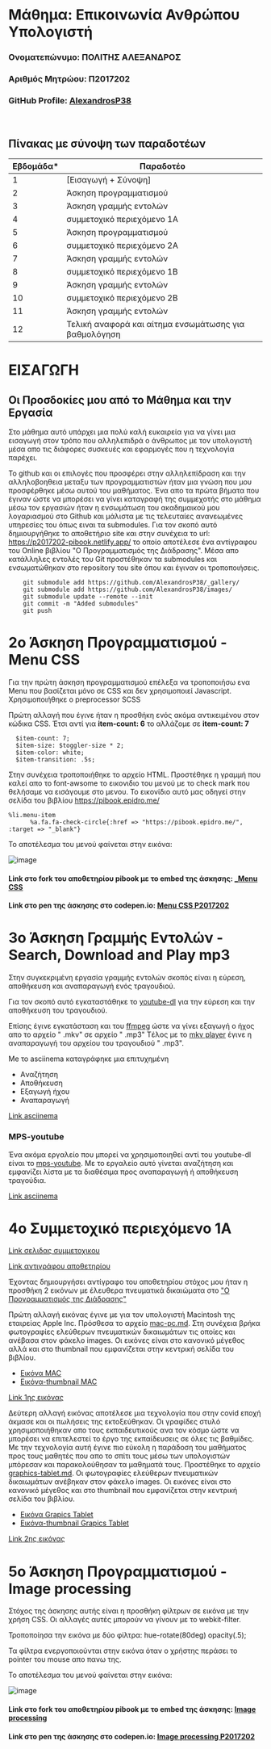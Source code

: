 # Μάθημα: Επικοινωνία Ανθρώπου Υπολογιστή

### Ονοματεπώνυμο: ΠΟΛΙΤΗΣ ΑΛΕΞΑΝΔΡΟΣ
### Αριθμός Μητρώου: Π2017202
### GitHub Profile: [AlexandrosP38](https://github.com/AlexandrosP38)

<br />

## Πίνακας με σύνοψη των παραδοτέων

| Εβδομάδα* | Παραδοτέο |
| --- | --- |
| 1 | [Εισαγωγή + Σύνοψη] |
| 2 | Άσκηση προγραμματισμού |
| 3 | Άσκηση γραμμής εντολών |
| 4 | συμμετοχικό περιεχόμενο 1A |
| 5 | Άσκηση προγραμματισμού |
| 6 | συμμετοχικό περιεχόμενο 2A |
| 7 | Άσκηση γραμμής εντολών |
| 8 | συμμετοχικό περιεχόμενο 1B |
| 9 | Άσκηση γραμμής εντολών |
| 10 | συμμετοχικό περιεχόμενο 2B |
| 11 | Άσκηση γραμμής εντολών |
| 12 | Τελική αναφορά και αίτημα ενσωμάτωσης για βαθμολόγηση |

# ΕΙΣΑΓΩΓΗ

## Οι Προσδοκίες μου από το Μάθημα και την Εργασία

Στο μάθημα αυτό υπάρχει μια πολύ καλή ευκαιρεία για να γίνει μια εισαγωγή στον τρόπο που αλληλεπιδρά ο άνθρωπος με τον υπολογιστή μέσα απο τις διάφορες συσκευές και εφαρμογές που η τεχνολογία παρέχει. 

Το github και οι επιλογές που προσφέρει στην αλληλεπίδραση και την αλληλοβοηθεια μεταξυ των προγραμματιστών ήταν μια γνώση που μου προσφέρθηκε μέσω αυτού του μαθήματος.
Ένα απο τα πρώτα βήματα που έγιναν ώστε να μπορέσει να γίνει καταγραφή της συμμεχοτής στο μάθημα μέσω τον εργασιών ήταν η ενσωμάτωση του ακαδημαικού μου λογαριασμού στο Github και μάλιστα με τις τελευταίες ανανεωμένες υπηρεσίες του όπως ειναι τα submodules. Για τον σκοπό αυτό δημιουργήθηκε το αποθετήριο site και στην συνέχεια το url: https://p2017202-pibook.netlify.app/ το οποίο αποτέλεσε ένα αντίγραφου του Online βιβλίου "Ο Προγραμματισμός της Διάδρασης". Μέσα απο κατάλληλες εντολές του Git προστέθηκαν τα submodules και ενσωματώθηκαν στο repository του site όπου και έγιναν οι τροποποιήσεις. 


        git submodule add https://github.com/AlexandrosP38/_gallery/
        git submodule add https://github.com/AlexandrosP38/images/
        git submodule update --remote --init
        git commit -m "Added submodules"
        git push


# 2ο Άσκηση Προγραμματισμού - Menu CSS
  Για την πρώτη άσκηση προγραμματισμού επέλεξα να τροποποιήσω ενα Menu που βασίζεται μόνο σε CSS και δεν χρησιμοποιεί Javascript. Χρησιμοποιήθηκε ο preprocessor SCSS
  
  Πρώτη αλλαγή που έγινε ήταν η προσθήκη ενός ακόμα αντικειμένου στον κώδικα CSS. Έτσι αντί για **item-count: 6** το αλλάζομε σε **item-count: 7**
  
      $item-count: 7;
      $item-size: $toggler-size * 2;
      $item-color: white;
      $item-transition: .5s;
  
  Στην συνέχεια τροποποιήθηκε το αρχείο HTML. Προστέθηκε η γραμμή που καλεί απο το font-awsome το εικονιδιο του μενού με το check mark που θελήσαμε να εισάγουμε στο μενου. Το εικονίδιο αυτό μας οδηγεί στην σελίδα του βιβλίου https://pibook.epidro.me/
  
    %li.menu-item
          %a.fa.fa-check-circle{:href => "https://pibook.epidro.me/", :target => "_blank"}
 
 Το αποτέλεσμα του μενού φαίνεται στην εικόνα:
 
![image](https://user-images.githubusercontent.com/56488103/131909858-845ef595-8c5e-45c9-8f73-a21fa26012ee.png)

#### Link στο fork του αποθετηρίου pibook με το embed της άσκησης: [_Menu CSS](https://pibook.epidro.me/remix/menu-css/)

#### Link στο pen της άσκησης στο codepen.io: [Menu CSS P2017202](https://codepen.io/alexandrosp38/pen/bGRerVj)




# 3ο Άσκηση Γραμμής Εντολών - Search, Download and Play mp3

   
   Στην συγκεκριμένη εργασία γραμμής εντολών σκοπός είναι η εύρεση, αποθήκευση και αναπαραγωγή ενός τραγουδιού.
   
   
   Για τον σκοπό αυτό εγκαταστάθηκε το [youtube-dl](https://github.com/ytdl-org/youtube-dl) για την εύρεση και την αποθήκευση του τραγουδιού.
   
   
   Επίσης έγινε εγκατάσταση και του [ffmpeg](https://www.ffmpeg.org/) ώστε να γίνει εξαγωγή ο ήχος απο το αρχείο " .mkv" σε αρχείο " .mp3"
   Tέλος με το [mkv player](https://github.com/mpv-player/mpv) έγινε η αναπαραγωγή του αρχείου του τραγουδιού " .mp3".
   
   Me το asciinema καταγράφηκε μια επιτυχημένη
   * Aναζήτηση
   * Aποθήκευση
   * Εξαγωγή ήχου
   * Αναπαραγωγή
  
   
   [Link asciinema](https://asciinema.org/a/8haJ9uf622aphIyZLqHqeCIMF)
   
   ### MPS-youtube
  Ένα ακόμα εργαλείο που μπορεί να χρησιμοποιηθεί αντί του youtube-dl είναι το [mps-youtube](https://github.com/mps-youtube/mps-youtube).
  Με το εργαλείο αυτό γίνεται αναζήτηση και εμφανίζει λίστα με τα διαθέσιμα προς αναπαραγωγή ή αποθήκευση τραγούδια.
  
  
  [Link asciinema](https://asciinema.org/a/zo5gxZeH9cT3VkpLMAaQhCbuo) 
  
# 4ο Συμμετοχικό περιεχόμενο 1A

  [Link σελιδας συμμετοχικου](https://alexandrosp38.github.io/gr/)

  [Link αντιγράφου αποθετηρίου](https://github.com/AlexandrosP38/gr)

   Έχοντας δημιουργήσει αντίγραφο του αποθετηρίου στόχος μου ήταν η προσθήκη 2 εικόνων με έλευθερα πνευματικά δικαιώματα στο ["O Προγραμματισμός της Διάδρασης"](https://www.mibook.org/)
   
   Πρώτη αλλαγή εικόνας έγινε με για τον υπολογιστή Macintosh της εταιρείας Apple Inc.
   Πρόσθεσα το αρχείο [mac-pc.md]( https://github.com/AlexandrosP38/gr/blob/gh-pages/_gallery/mac-pc.md).
   Στη συνέχεια βρήκα φωτογραφίες ελεύθερων πνευματικών δικαιωμάτων τις οποίες και ανέβασα στον φάκελο images.
   Οι εικόνες είναι στο κανονικό μέγεθος αλλά και στο thumbnail που εμφανίζεται στην κεντρική σελίδα του βιβλίου.
   
   * [Εικόνα MAC](https://github.com/AlexandrosP38/images/blob/e8b9196e91655fb6b6d2978e51b004a1781246a8/macpc.jpg)
   * [Εικόνα-thumbnail MAC](https://github.com/AlexandrosP38/images/blob/e8b9196e91655fb6b6d2978e51b004a1781246a8/macpc-thumb.jpg)
   
   [Link 1ης εικόνας](https://p2017202-pibook.netlify.app//gallery/mac-pc/)
   
   Δεύτερη αλλαγή εικόνας αποτέλεσε μια τεχνολογία που στην covid εποχή άκμασε και οι πωλήσεις της εκτοξεύθηκαν. Οι γραφίδες στυλό χρησιμοποιήθηκαν απο τους εκπαιδευτικούς ανα τον κόσμο ώστε να μπορέσει να επιτελεστεί το έργο της εκπαίδευσεις σε όλες τις βαθμίδες. Με την τεχνολογία αυτή έγινε πιο εύκολη η παράδοση του μαθήματος προς τους μαθητές που απο το σπίτι τους μέσω των υπολογιστών μπόρεσαν και παρακολούθησαν τα μαθηματά τους.
   Προστέθηκε το αρχείο [graphics-tablet.md]( https://github.com/AlexandrosP38/gr/blob/gh-pages/_gallery/graphics-tablet.md).
   Oι φωτογραφίες ελεύθερων πνευματικών δικαιωμάτων ανέβηκαν στον φάκελο images.
   Οι εικόνες είναι στο κανονικό μέγεθος και στο thumbnail που εμφανίζεται στην κεντρική σελίδα του βιβλίου.
   
   * [Εικόνα Grapics Tablet](https://github.com/AlexandrosP38/images/blob/e8b9196e91655fb6b6d2978e51b004a1781246a8/graphic-tablet.jpg)
   * [Εικόνα-thumbnail Grapics Tablet](https://github.com/AlexandrosP38/images/blob/e8b9196e91655fb6b6d2978e51b004a1781246a8/graphic-tablet-thumb.jpg)
   
   [Link 2ης εικόνας](https://p2017202-pibook.netlify.app//gallery/graphics-tablet/)
   
  # 5ο Άσκηση Προγραμματισμού - Image processing
  
  Στόχος της άσκησης αυτής είναι η προσθήκη φίλτρων σε εικόνα με την χρήση CSS. Οι αλλαγές αυτές μπορούν να γίνουν με το webkit-filter.
  
  Τροποποίησα την εικόνα με δύο φίλτρα:
      hue-rotate(80deg)
      opacity(.5);
  
  Τα φίλτρα ενεργοποιούνται στην εικόνα όταν ο χρήστης περάσει το pointer του mouse απο πανω της.
 
 Το αποτέλεσμα του μενού φαίνεται στην εικόνα:
 
 ![image](https://user-images.githubusercontent.com/56488103/132094609-dcb3eb1e-0bc7-4d64-bf0e-62d9e9627a73.png)


#### Link στο fork του αποθετηρίου pibook με το embed της άσκησης: [Image processing](https://pibook.epidro.me/remix/image-filter/)

#### Link στο pen της άσκησης στο codepen.io: [Image processing P2017202](https://codepen.io/alexandrosp38/pen/ExXgZKp)
   
  

